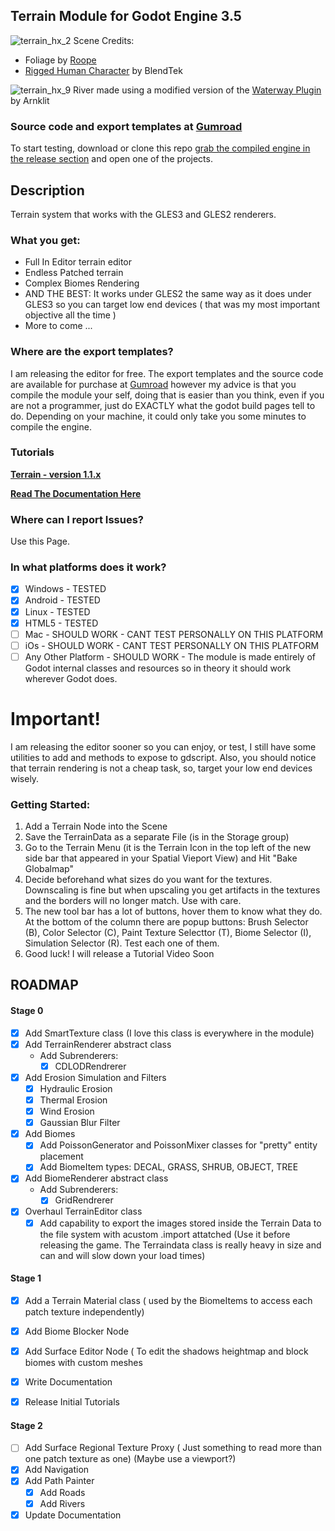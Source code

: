 
Terrain Module for Godot Engine 3.5
---------------------------------
![terrain_hx_2](https://user-images.githubusercontent.com/36895302/217158425-46d09dbf-4235-4e6c-8fea-0464c70a9e64.png)
Scene Credits:
* Foliage by [Roope](https://github.com/outobugi)
* [Rigged Human Character](https://skfb.ly/o87oU) by BlendTek 

![terrain_hx_9](https://user-images.githubusercontent.com/36895302/217159962-cfd6edfb-9dbe-4d4d-90b8-936beaef1b21.png)
River made using a modified version of the [Waterway Plugin](https://github.com/ozzr/godot-waterways) by Arnklit 

### Source code and export templates at [Gumroad](https://ozzrc.gumroad.com/l/qbcek)

To start testing, download or clone this repo [grab the compiled engine in the release section](https://github.com/ozzr/godot_terrain/tags) and open one of the projects.

## Description
Terrain system that works with the GLES3 and GLES2 renderers.

### What you get:
* Full In Editor terrain editor
* Endless Patched terrain
* Complex Biomes Rendering
* AND THE BEST: It works under GLES2 the same way as it does under GLES3 so you can target low end devices ( that was my most important objective all the time )
* More to come ...

### Where are the export templates?
I am releasing the editor for free. The export templates and the source code are available for purchase at [Gumroad](https://ozzrc.gumroad.com/l/qbcek) however my advice is that you compile the module your self, doing that is easier than you think, even if you are not a programmer, just do EXACTLY what the godot build pages tell to do. Depending on your machine, it could only take you some minutes to compile the engine.

### Tutorials
**[Terrain - version 1.1.x ](https://youtu.be/jKRfhuWzIqU)**

**[Read The Documentation Here](https://github.com/ozzr/godot_terrain/blob/main/documentation/index.md)**

### Where can I report Issues?
Use this Page. 

### In what platforms does it work?
* [X] Windows - TESTED
* [X] Android - TESTED
* [X] Linux - TESTED
* [X] HTML5 - TESTED
* [ ] Mac - SHOULD WORK - CANT TEST PERSONALLY ON THIS PLATFORM
* [ ] iOs - SHOULD WORK - CANT TEST PERSONALLY ON THIS PLATFORM
* [ ] Any Other Platform - SHOULD WORK - The module is made entirely of Godot internal classes and resources so in theory it should work wherever Godot does.

# Important!
I am releasing the editor sooner so you can enjoy, or test, I still have some utilities to add and methods to expose to gdscript. Also, you should notice that terrain rendering is not a cheap task, so, target your low end devices wisely.

### Getting Started:
1. Add a Terrain Node into the Scene
2. Save the TerrainData as a separate File (is in the Storage group)
3. Go to the Terrain Menu (it is the Terrain Icon in the top left of the new side bar that appeared in your Spatial Vieport View) and Hit "Bake Globalmap"
4. Decide beforehand what sizes do you want for the textures. Downscaling is fine but when upscaling you get artifacts in the textures and the borders will no longer match. Use with care.
5. The new tool bar has a lot of buttons, hover them to know what they do. At the bottom of the column there are popup buttons: Brush Selector (B), Color Selector (C), Paint Texture Selecttor (T), Biome Selector (I), Simulation Selector (R). Test each one of them.
6. Good luck! I will release a Tutorial Video Soon


## ROADMAP
#### Stage 0
* [X] Add SmartTexture class (I love this class is everywhere in the module)
* [X] Add TerrainRenderer abstract class
  * Add Subrenderers:
    * [X] CDLODRendrerer
* [X] Add Erosion Simulation and Filters
  * [X] Hydraulic Erosion
  * [X] Thermal Erosion
  * [X] Wind Erosion
  * [X] Gaussian Blur Filter
* [X] Add Biomes
  * [X] Add PoissonGenerator and PoissonMixer classes for "pretty" entity placement
  * [X] Add BiomeItem types: DECAL, GRASS, SHRUB, OBJECT, TREE
* [X] Add BiomeRenderer abstract class
  * Add Subrenderers:
    * [X] GridRendrerer
* [X] Overhaul TerrainEditor class
  * [X] Add capability to export the images stored inside the Terrain Data to the file system with acustom .import attatched (Use it before releasing the game. The Terraindata class is really heavy in size and can and will slow down your load times)  
#### Stage 1
* [X] Add a Terrain Material class ( used by the BiomeItems to access each patch texture independently)
* [X] Add Biome Blocker Node
* [X] Add Surface Editor Node ( To edit the shadows heightmap and block biomes with custom meshes
* [X] Write Documentation
* [X] Release Initial Tutorials


#### Stage 2
* [ ] Add Surface Regional Texture Proxy ( Just something to read more than one patch texture as one) (Maybe use a viewport?) 
* [X] Add Navigation
* [X] Add Path Painter
  * [X] Add Roads
  * [X] Add Rivers
* [X] Update Documentation
